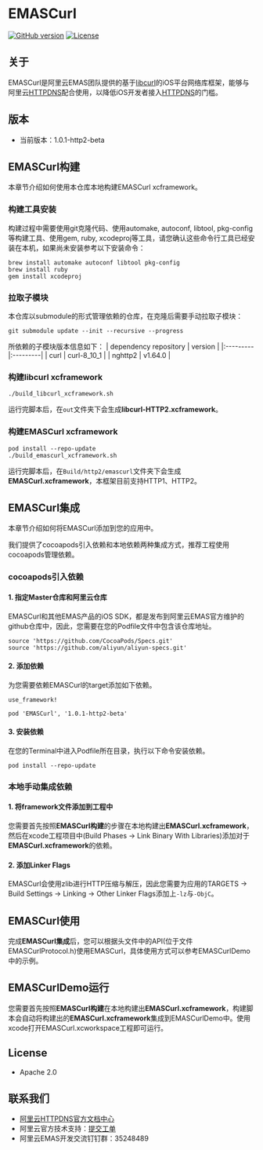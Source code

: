 <!-- # EMASCurl Project
This repository aims to build xcframework for EMASCurl.

## Clone from Git

1. Clone the repository:
    ```bash
    git clone repo_url
    ```
   
2. Change to the project directory:
    ```bash
    cd alicloud-ios-sdk-emascurl
    ```

3. Install dependencies:
    ```bash
    pod install
    ```

## Build libcurl xcframework
Make sure you have installed `automake, autoconf, libtool, pkg-config` before.

1. get submodule reposity
    ```bash
    git submodule update --init --recursive --progress
    ```
   | dependency reposity     | version     |
   |:---------|:---------|
   | curl  | curl-8_10_1  |
   | nghttp2  | v1.64.0  |
   | nghttp3  | v1.1.0  |
   | ngtcp2  | v1.2.0  |
   | boringssl  |  58f3bc83230d2958bb9710bc910972c4f5d382dc  |

2. Run build script
    ```bash
    ./build_libcurl_xcframework.sh
    ```

3. Results will be in the `out` folder
- **libcurl-HTTP2.xcframework**: Supports HTTP1/HTTP2. Build with Secure Transport and nghttp2.
- **libcurl-HTTP3.xcframework**: Supports HTTP1/HTTP2/HTTP3. Build with BoringSSL, nghttp2, nghttp3, and ngtcp2.

## Build EMASCurl xcframework

Make sure you have installed `gem, ruby, xcodeproj` before.

1. Run build script
    ```bash
    ./build_emascurl_xcframework.sh
    ```

2. Results will be in the `Build` folder
- **Build/http2**: the folder contains http2 version EMASCurl xcframework, zip file and podspec file
- **Build/http3**: the folder contains http3 version EMASCurl xcframework, zip file and podspec file -->

# EMASCurl

[![GitHub version](https://badge.fury.io/gh/aliyun%2Falicloud-ios-sdk-emascurl.git.svg)](https://badge.fury.io/gh/aliyun%2Falicloud-ios-sdk-emascurl.git)
[![License](https://img.shields.io/badge/license-Apache%202.0-blue.svg)](http://www.apache.org/licenses/LICENSE-2.0)

## 关于

EMASCurl是阿里云EMAS团队提供的基于[libcurl](https://github.com/curl/curl)的iOS平台网络库框架，能够与阿里云[HTTPDNS](https://www.aliyun.com/product/httpdns)配合使用，以降低iOS开发者接入[HTTPDNS](https://www.aliyun.com/product/httpdns)的门槛。

## 版本

- 当前版本：1.0.1-http2-beta

## EMASCurl构建

本章节介绍如何使用本仓库本地构建EMASCurl xcframework。

### 构建工具安装

构建过程中需要使用git克隆代码、使用automake, autoconf, libtool, pkg-config等构建工具、使用gem, ruby, xcodeproj等工具，请您确认这些命令行工具已经安装在本机，如果尚未安装参考以下安装命令：

```shell
brew install automake autoconf libtool pkg-config
brew install ruby
gem install xcodeproj
```

### 拉取子模块

本仓库以submodule的形式管理依赖的仓库，在克隆后需要手动拉取子模块：

```shell
git submodule update --init --recursive --progress
```

所依赖的子模块版本信息如下：
| dependency repository     | version     |
|:---------|:---------|
| curl  | curl-8_10_1  |
| nghttp2  | v1.64.0  |

### 构建libcurl xcframework

```shell
./build_libcurl_xcframework.sh
```

运行完脚本后，在`out`文件夹下会生成**libcurl-HTTP2.xcframework**。

### 构建EMASCurl xcframework

```shell
pod install --repo-update
./build_emascurl_xcframework.sh
```
运行完脚本后，在`Build/http2/emascurl`文件夹下会生成**EMASCurl.xcframework**，本框架目前支持HTTP1、HTTP2。

## EMASCurl集成

本章节介绍如何将EMASCurl添加到您的应用中。

我们提供了cocoapods引入依赖和本地依赖两种集成方式，推荐工程使用cocoapods管理依赖。

### cocoapods引入依赖

#### 1. 指定Master仓库和阿里云仓库

EMASCurl和其他EMAS产品的iOS SDK，都是发布到阿里云EMAS官方维护的github仓库中，因此，您需要在您的Podfile文件中包含该仓库地址。

```shell
source 'https://github.com/CocoaPods/Specs.git'
source 'https://github.com/aliyun/aliyun-specs.git'
```

#### 2. 添加依赖

为您需要依赖EMASCurl的target添加如下依赖。

```shell
use_framework!

pod 'EMASCurl', '1.0.1-http2-beta'
```

#### 3. 安装依赖

在您的Terminal中进入Podfile所在目录，执行以下命令安装依赖。

```shell
pod install --repo-update
```

### 本地手动集成依赖

#### 1. 将framework文件添加到工程中

您需要首先按照**EMASCurl构建**的步骤在本地构建出**EMASCurl.xcframework**，然后在xcode工程项目中(Build Phases -> Link Binary With Libraries)添加对于**EMASCurl.xcframework**的依赖。

#### 2. 添加Linker Flags

EMASCurl会使用zlib进行HTTP压缩与解压，因此您需要为应用的TARGETS -> Build Settings -> Linking -> Other Linker Flags添加上`-lz`与`-ObjC`。

## EMASCurl使用

完成**EMASCurl集成**后，您可以根据头文件中的API(位于文件EMASCurlProtocol.h)使用EMASCurl，具体使用方式可以参考EMASCurlDemo中的示例。

## EMASCurlDemo运行

您需要首先按照**EMASCurl构建**在本地构建出**EMASCurl.xcframework**，构建脚本会自动将构建出的**EMASCurl.xcframework**集成到EMASCurlDemo中。使用xcode打开EMASCurl.xcworkspace工程即可运行。

## License

- Apache 2.0

## 联系我们

- [阿里云HTTPDNS官方文档中心](https://www.aliyun.com/product/httpdns#Docs)
- 阿里云官方技术支持：[提交工单](https://workorder.console.aliyun.com/#/ticket/createIndex)
- 阿里云EMAS开发交流钉钉群：35248489